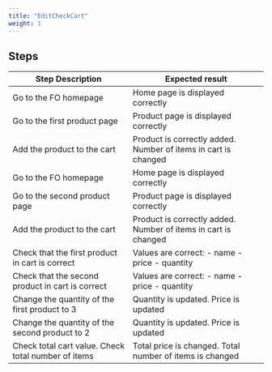 ```yaml
---
title: "EditCheckCart"
weight: 1
---
```

## Steps
| Step Description | Expected result |
| ----- | ----- |
| Go to the FO homepage | Home page is displayed correctly |
| Go to the first product page | Product page is displayed correctly |
| Add the product to the cart | Product is correctly added. Number of items in cart is changed |
| Go to the FO homepage | Home page is displayed correctly |
| Go to the second product page | Product page is displayed correctly |
| Add the product to the cart | Product is correctly added. Number of items in cart is changed |
| Check that the first product in cart is correct | Values are correct: - name - price - quantity |
| Check that the second product in cart is correct | Values are correct: - name - price - quantity |
| Change the quantity of the first product to 3 | Quantity is updated. Price is updated |
| Change the quantity of the second product to 2 | Quantity is updated. Price is updated |
| Check total cart value. Check total number of items | Total price is changed. Total number of items is changed |
